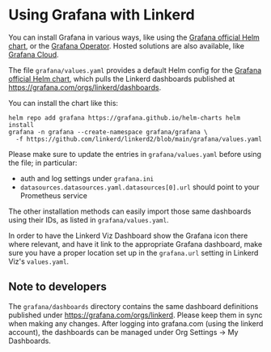 # Using Grafana with Linkerd

You can install Grafana in various ways, like using the [Grafana official Helm
chart](https://github.com/grafana/helm-charts/tree/main/charts/grafana), or the
[Grafana Operator](https://github.com/grafana-operator/grafana-operator). Hosted
solutions are also available, like [Grafana
Cloud](https://grafana.com/products/cloud/).

The file `grafana/values.yaml` provides a default Helm config for the [Grafana
official Helm
chart](https://github.com/grafana/helm-charts/tree/main/charts/grafana), which
pulls the Linkerd dashboards published at
<https://grafana.com/orgs/linkerd/dashboards>.

You can install the chart like this:

```shell
helm repo add grafana https://grafana.github.io/helm-charts helm install
grafana -n grafana --create-namespace grafana/grafana \
  -f https://github.com/linkerd/linkerd2/blob/main/grafana/values.yaml
```

Please make sure to update the entries in `grafana/values.yaml` before using the
file; in particular:

- auth and log settings under `grafana.ini`
- `datasources.datasources.yaml.datasources[0].url` should point to your
  Prometheus service

The other installation methods can easily import those same dashboards using
their IDs, as listed in `grafana/values.yaml`.

In order to have the Linkerd Viz Dashboard show the Grafana icon there where
relevant, and have it link to the appropriate Grafana dashboard, make sure you
have a proper location set up in the `grafana.url` setting in Linkerd Viz's
`values.yaml`.

## Note to developers

The `grafana/dashboards` directory contains the same dashboard definitions
published under <https://grafana.com/orgs/linkerd>. Please keep them in sync when
making any changes. After logging into grafana.com (using the linkerd account),
the dashboards can be managed under Org Settings -> My Dashboards.
